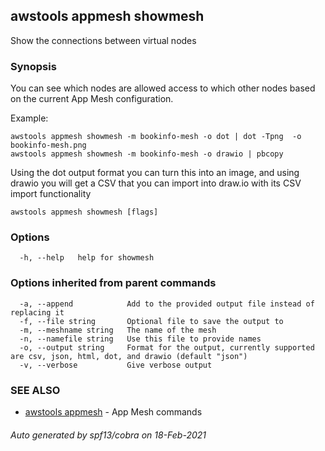 ## awstools appmesh showmesh

Show the connections between virtual nodes

### Synopsis

You can see which nodes are allowed access to which other nodes based on the current App Mesh configuration.

Example:

	awstools appmesh showmesh -m bookinfo-mesh -o dot | dot -Tpng  -o bookinfo-mesh.png
	awstools appmesh showmesh -m bookinfo-mesh -o drawio | pbcopy

Using the dot output format you can turn this into an image, and using drawio you will get a CSV that you can import into draw.io with its CSV import functionality


```
awstools appmesh showmesh [flags]
```

### Options

```
  -h, --help   help for showmesh
```

### Options inherited from parent commands

```
  -a, --append            Add to the provided output file instead of replacing it
  -f, --file string       Optional file to save the output to
  -m, --meshname string   The name of the mesh
  -n, --namefile string   Use this file to provide names
  -o, --output string     Format for the output, currently supported are csv, json, html, dot, and drawio (default "json")
  -v, --verbose           Give verbose output
```

### SEE ALSO

* [awstools appmesh](awstools_appmesh.md)	 - App Mesh commands

###### Auto generated by spf13/cobra on 18-Feb-2021
